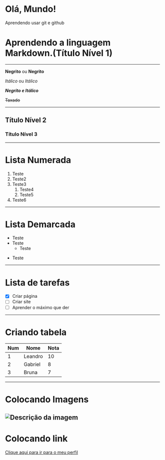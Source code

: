 # Olá, Mundo!
 Aprendendo usar git e github
# Aprendendo a linguagem Markdown.(Título Nível 1)
---

__Negrito__ ou **Negrito**


_Itálico_ ou *Itálico*


__*Negrito e Itálico*__


~~Taxado~~

---
## Título Nível 2
### Título Nível 3
---
# Lista Numerada
1. Teste
1. Teste2
1. Teste3
   1. Teste4
   1. Teste5
 1. Teste6
---
# Lista Demarcada
* Teste
* Teste
   * Teste
 - Teste
---
# Lista de tarefas
- [x] Criar página
- [ ] Criar site
- [ ] Aprender o máximo que der
---
# Criando tabela
Num | Nome | Nota
---|---|---
1 | Leandro | 10
2 | Gabriel | 8
3 | Bruna | 7
---
# Colocando Imagens
![Descrição da imagem](https://user-images.githubusercontent.com/112908973/203454801-1a75e294-dfe1-4b89-9ed1-47c9cfd4e568.png)
---
# Colocando link
[Clique aqui para ir para o meu perfil](https://github.com/leandrohsr)
